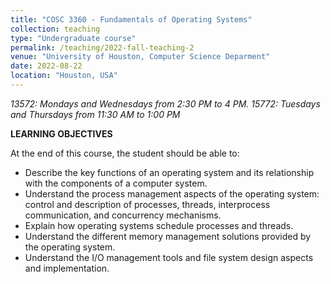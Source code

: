```yaml
---
title: "COSC 3360 - Fundamentals of Operating Systems"
collection: teaching
type: "Undergraduate course"
permalink: /teaching/2022-fall-teaching-2
venue: "University of Houston, Computer Science Deparment"
date: 2022-08-22
location: "Houston, USA"
---
```

*13572: Mondays and Wednesdays from 2:30 PM to 4 PM. 15772: Tuesdays and Thursdays from 11:30 AM to 1:00 PM*

**LEARNING OBJECTIVES**

At the end of this course, the student should be able to:

- Describe the key functions of an operating system and its relationship with the components of a computer system. 
-	Understand the process management aspects of the operating system:  control and description of processes, threads, interprocess communication, and concurrency mechanisms. 
-	Explain how operating systems schedule processes and threads. 
-	Understand the different memory management solutions provided by the operating system. 
-	Understand the I/O management tools and file system design aspects and implementation.
